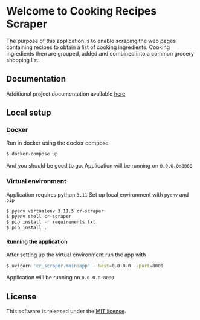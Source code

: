 # Welcome to Cooking Recipes Scraper

The purpose of this application is to enable scraping the web pages containing recipes to obtain a list of cooking ingredients. Cooking ingredients then are grouped, added and combined into a common grocery shopping list.

## Documentation

Additional project documentation available [here](/docs/index.md)

## Local setup

### Docker

Run in docker using the docker compose

```bash
$ docker-compose up
```

And you should be good to go. Application will be running on `0.0.0.0:8000`

### Virtual environment

Application requires python `3.11`
Set up local environment with `pyenv` and `pip`

```bash
$ pyenv virtualenv 3.11.5 cr-scraper
$ pyenv shell cr-scraper
$ pip install -r requirements.txt
$ pip install .
```

#### Running the application

After setting up the virtual environment run the app with

```bash
$ uvicorn 'cr_scraper.main:app' --host=0.0.0.0 --port=8000
```

Application will be running on `0.0.0.0:8000`

## License

This software is released under the [MIT license](/LICENSE).
